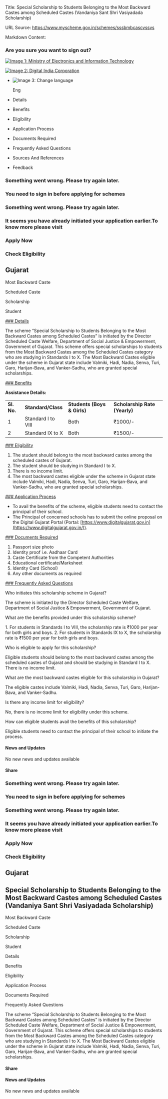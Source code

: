 Title: Special Scholarship to Students Belonging to the Most Backward Castes among Scheduled Castes (Vandaniya Sant Shri Vasiyadada Scholarship)

URL Source: https://www.myscheme.gov.in/schemes/sssbmbcascvssvs

Markdown Content:
### Are you sure you want to sign out?

[![Image 1: Ministry of Electronics and Information Technology](https://cdn.myscheme.in/images/logos/emblem-black.svg)](https://www.myscheme.gov.in/)

[![Image 2: Digital India Corporation](https://cdn.myscheme.in/images/logos/digital-india-black.svg)](https://www.digitalindia.gov.in/)

*   ![Image 3: Change language](blob:https://www.myscheme.gov.in/b9a31d3949b1882a09ed2f8508d538f3)
    
    Eng
    

*   Details
*   Benefits
*   Eligibility
*   Application Process
*   Documents Required
*   Frequently Asked Questions
*   Sources And References
*   Feedback

### Something went wrong. Please try again later.

### 

### You need to sign in before applying for schemes

### Something went wrong. Please try again later.

### It seems you have already initiated your application earlier.To know more please visit

### Apply Now

### Check Eligibility

Gujarat
-------

Most Backward Caste

Scheduled Caste

Scholarship

Student

[### Details](https://www.myscheme.gov.in/schemes/sssbmbcascvssvs#details)

The scheme “Special Scholarship to Students Belonging to the Most Backward Castes among Scheduled Castes” is initiated by the Director Scheduled Caste Welfare, Department of Social Justice & Empowerment, Government of Gujarat. This scheme offers special scholarships to students from the Most Backward Castes among the Scheduled Castes category who are studying in Standards I to X. The Most Backward Castes eligible under the scheme in Gujarat state include Valmiki, Hadi, Nadia, Senva, Turi, Garo, Harijan-Bava, and Vanker-Sadhu, who are granted special scholarships.

[### Benefits](https://www.myscheme.gov.in/schemes/sssbmbcascvssvs#benefits)

**Assistance Details:**

<table><tbody data-slate-node="element"><tr data-slate-node="element"><td data-slate-node="element"><span data-slate-node="text"><span data-slate-leaf="true"><strong><span data-slate-string="true">Sl. No.</span></strong></span></span></td><td data-slate-node="element"><span data-slate-node="text"><span data-slate-leaf="true"><strong><span data-slate-string="true">Standard/Class</span></strong></span></span></td><td data-slate-node="element"><span data-slate-node="text"><span data-slate-leaf="true"><strong><span data-slate-string="true">Students (Boys &amp; Girls)</span></strong></span></span></td><td data-slate-node="element"><span data-slate-node="text"><span data-slate-leaf="true"><strong><span data-slate-string="true">Scholarship Rate (Yearly)</span></strong></span></span></td></tr><tr data-slate-node="element"><td data-slate-node="element"><span data-slate-node="text"><span data-slate-leaf="true"><span data-slate-string="true">1</span></span></span></td><td data-slate-node="element"><span data-slate-node="text"><span data-slate-leaf="true"><span data-slate-string="true">Standard I to VIII</span></span></span></td><td data-slate-node="element"><span data-slate-node="text"><span data-slate-leaf="true"><span data-slate-string="true">Both</span></span></span></td><td data-slate-node="element"><span data-slate-node="text"><span data-slate-leaf="true"><span data-slate-string="true">₹1000/-</span></span></span></td></tr><tr data-slate-node="element"><td data-slate-node="element"><span data-slate-node="text"><span data-slate-leaf="true"><span data-slate-string="true">2</span></span></span></td><td data-slate-node="element"><span data-slate-node="text"><span data-slate-leaf="true"><span data-slate-string="true">Standard IX to X</span></span></span></td><td data-slate-node="element"><span data-slate-node="text"><span data-slate-leaf="true"><span data-slate-string="true">Both</span></span></span></td><td data-slate-node="element"><span data-slate-node="text"><span data-slate-leaf="true"><span data-slate-string="true">₹1500/-</span></span></span></td></tr></tbody></table>

[### Eligibility](https://www.myscheme.gov.in/schemes/sssbmbcascvssvs#eligibility)

1.  The student should belong to the most backward castes among the scheduled castes of Gujarat.
2.  The student should be studying in Standard I to X.
3.  There is no income limit.
4.  The most backward castes eligible under the scheme in Gujarat state include Valmiki, Hadi, Nadia, Senva, Turi, Garo, Harijan-Bava, and Vanker-Sadhu, who are granted special scholarships.

[### Application Process](https://www.myscheme.gov.in/schemes/sssbmbcascvssvs#application-process)

*   To avail the benefits of the scheme, eligible students need to contact the principal of their school.
*   The Principal of concerned schools has to submit the online proposal on the Digital Gujarat Portal (Portal: [https://www.digitalgujarat.gov.in](https://www.digitalgujarat.gov.in/)).

[### Documents Required](https://www.myscheme.gov.in/schemes/sssbmbcascvssvs#documents-required)

1.  Passport size photo
2.  Identity proof i.e. Aadhaar Card
3.  Caste Certificate from the Competent Authorities
4.  Educational certificate/Marksheet
5.  Identity Card (School)
6.  Any other documents as required

[### Frequently Asked Questions](https://www.myscheme.gov.in/schemes/sssbmbcascvssvs#faqs)

Who initiates this scholarship scheme in Gujarat?

The scheme is initiated by the Director Scheduled Caste Welfare, Department of Social Justice & Empowerment, Government of Gujarat.

What are the benefits provided under this scholarship scheme?

1\. For students in Standards I to VIII, the scholarship rate is ₹1000 per year for both girls and boys. 2. For students in Standards IX to X, the scholarship rate is ₹1500 per year for both girls and boys.

Who is eligible to apply for this scholarship?

Eligible students should belong to the most backward castes among the scheduled castes of Gujarat and should be studying in Standard I to X. There is no income limit.

What are the most backward castes eligible for this scholarship in Gujarat?

The eligible castes include Valmiki, Hadi, Nadia, Senva, Turi, Garo, Harijan-Bava, and Vanker-Sadhu.

Is there any income limit for eligibility?

No, there is no income limit for eligibility under this scheme.

How can eligible students avail the benefits of this scholarship?

Eligible students need to contact the principal of their school to initiate the process.

#### News and Updates

No new news and updates available

#### Share

### Something went wrong. Please try again later.

### 

### You need to sign in before applying for schemes

### Something went wrong. Please try again later.

### It seems you have already initiated your application earlier.To know more please visit

### Apply Now

### Check Eligibility

Gujarat
-------

Special Scholarship to Students Belonging to the Most Backward Castes among Scheduled Castes (Vandaniya Sant Shri Vasiyadada Scholarship)
-----------------------------------------------------------------------------------------------------------------------------------------

Most Backward Caste

Scheduled Caste

Scholarship

Student

Details

Benefits

Eligibility

Application Process

Documents Required

Frequently Asked Questions

The scheme “Special Scholarship to Students Belonging to the Most Backward Castes among Scheduled Castes” is initiated by the Director Scheduled Caste Welfare, Department of Social Justice & Empowerment, Government of Gujarat. This scheme offers special scholarships to students from the Most Backward Castes among the Scheduled Castes category who are studying in Standards I to X. The Most Backward Castes eligible under the scheme in Gujarat state include Valmiki, Hadi, Nadia, Senva, Turi, Garo, Harijan-Bava, and Vanker-Sadhu, who are granted special scholarships.

#### Share

#### News and Updates

No new news and updates available

